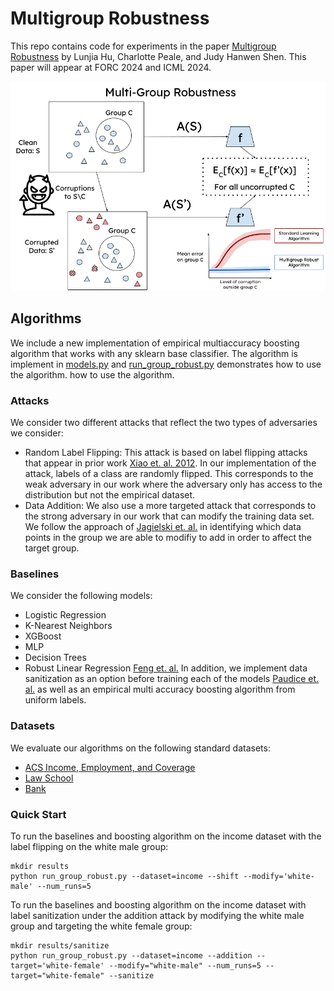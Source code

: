 # Multigroup Robustness

This repo contains code for experiments in the paper [Multigroup Robustness](https://arxiv.org/abs/2405.00614) by Lunjia 
Hu, Charlotte Peale, and Judy Hanwen Shen. This paper will appear at FORC 2024 and ICML 2024. 

![schematic of our multigroup robustness definition](multi-group-robustness.png)

## Algorithms
We include a new implementation of empirical multiaccuracy boosting algorithm that works with any sklearn base classifier.
The algorithm is implement in [models.py](models.py) and [run_group_robust.py](run_group_robust.py) demonstrates how to use the algorithm. 
how to use the algorithm. 

### Attacks 
We consider two different attacks that reflect the two types of adversaries we consider: 
- Random Label Flipping: This attack is based on label flipping attacks that appear in prior work
[Xiao et. al. 2012](https://dl.acm.org/doi/10.5555/3007337.3007488). In our implementation of the attack, labels of a 
class are randomly flipped. This corresponds to the weak adversary in our work where the adversary only has access to the
distribution but not the empirical dataset. 
- Data Addition: We also use a more targeted attack that corresponds to the strong adversary in our work that can modify
the training data set. We follow the approach of [Jagielski et. al.](https://arxiv.org/abs/2006.14026) in identifying which
data points in the group we are able to modifiy to add in order to affect the target group. 

### Baselines
We consider the following models: 
- Logistic Regression
- K-Nearest Neighbors
- XGBoost
- MLP 
- Decision Trees
- Robust Linear Regression [Feng et. al.](https://proceedings.neurips.cc/paper_files/paper/2014/file/6cdd60ea0045eb7a6ec44c54d29ed402-Paper.pdf)
In addition, we implement data sanitization as an option before training each of the models [Paudice et. al.](https://arxiv.org/abs/1803.00992)
as well as an empirical multi accuracy boosting algorithm from uniform labels. 

### Datasets
We evaluate our algorithms on the following standard datasets: 
- [ACS Income, Employment, and Coverage](https://github.com/socialfoundations/folktables) 
- [Law School](https://search.r-project.org/CRAN/refmans/bootstrap/html/law.html)
- [Bank](https://archive.ics.uci.edu/dataset/222/bank+marketing)

### Quick Start
To run the baselines and boosting algorithm on the income dataset with the label flipping on the white male group: 
```
mkdir results
python run_group_robust.py --dataset=income --shift --modify='white-male' --num_runs=5
```

To run the baselines and boosting algorithm on the income dataset with label sanitization under the addition attack by modifying the white male group and targeting the white female group: 

```
mkdir results/sanitize
python run_group_robust.py --dataset=income --addition --target='white-female' --modify="white-male" --num_runs=5 --target="white-female" --sanitize
```
